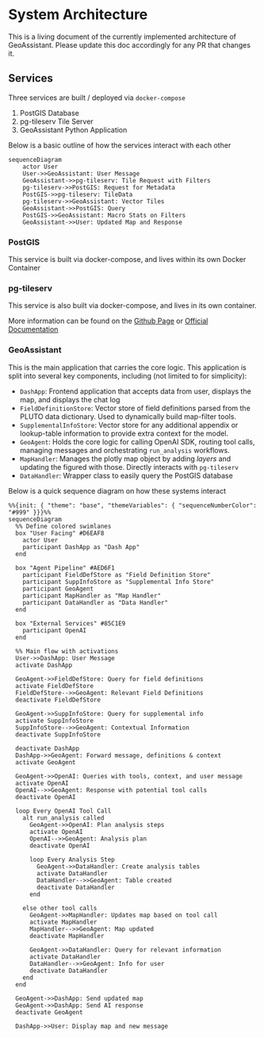 # System Architecture
This is a living document of the currently implemented architecture of GeoAssistant. Please update
this doc accordingly for any PR that changes it.

## Services

Three services are built / deployed via `docker-compose`

  1. PostGIS Database
  1. pg-tileserv Tile Server
  1. GeoAssistant Python Application

Below is a basic outline of how the services interact with each other

```mermaid
sequenceDiagram
    actor User
    User->>GeoAssistant: User Message
    GeoAssistant->>pg-tileserv: Tile Request with Filters
    pg-tileserv->>PostGIS: Request for Metadata
    PostGIS->>pg-tileserv: TileData
    pg-tileserv->>GeoAssistant: Vector Tiles
    GeoAssistant->>PostGIS: Query
    PostGIS->>GeoAssistant: Macro Stats on Filters
    GeoAssistant->>User: Updated Map and Response
```

### PostGIS

This service is built via docker-compose, and lives within its own Docker Container

### pg-tileserv

This service is also built via docker-compose, and lives in its own container.

More information can be found on the [Github Page](https://github.com/CrunchyData/pg_tileserv) or [Official Documentation](https://access.crunchydata.com/documentation/pg_tileserv/latest/)


### GeoAssistant

This is the main application that carries the core logic. This application is split into several key components, including (not limited to for simplicity):
  - `DashApp`: Frontend application that accepts data from user, displays the map, and displays the chat log
  - `FieldDefinitionStore`: Vector store of field definitions parsed from the PLUTO data dictionary. Used to dynamically build map-filter tools.
  - `SupplementalInfoStore`: Vector store for any additional appendix or lookup-table information to provide extra context for the model.
  - `GeoAgent`: Holds the core logic for calling OpenAI SDK, routing tool calls, managing messages and orchestrating `run_analysis` workflows.
  - `MapHandler`: Manages the plotly map object by adding *layers* and updating the figured with those. Directly interacts with `pg-tileserv`
  - `DataHandler`: Wrapper class to easily query the PostGIS database


Below is a quick sequence diagram on how these systems interact

```mermaid
%%{init: { "theme": "base", "themeVariables": { "sequenceNumberColor": "#999" }}}%%
sequenceDiagram
  %% Define colored swimlanes
  box "User Facing" #D6EAF8
    actor User
    participant DashApp as "Dash App"
  end

  box "Agent Pipeline" #AED6F1
    participant FieldDefStore as "Field Definition Store"
    participant SuppInfoStore as "Supplemental Info Store"
    participant GeoAgent
    participant MapHandler as "Map Handler"
    participant DataHandler as "Data Handler"
  end

  box "External Services" #85C1E9
    participant OpenAI
  end

  %% Main flow with activations
  User->>DashApp: User Message
  activate DashApp

  GeoAgent->>FieldDefStore: Query for field definitions
  activate FieldDefStore
  FieldDefStore-->>GeoAgent: Relevant Field Definitions
  deactivate FieldDefStore

  GeoAgent->>SuppInfoStore: Query for supplemental info
  activate SuppInfoStore
  SuppInfoStore-->>GeoAgent: Contextual Information
  deactivate SuppInfoStore

  deactivate DashApp
  DashApp->>GeoAgent: Forward message, definitions & context
  activate GeoAgent

  GeoAgent->>OpenAI: Queries with tools, context, and user message
  activate OpenAI
  OpenAI-->>GeoAgent: Response with potential tool calls
  deactivate OpenAI

  loop Every OpenAI Tool Call
    alt run_analysis called
      GeoAgent->>OpenAI: Plan analysis steps
      activate OpenAI
      OpenAI-->>GeoAgent: Analysis plan
      deactivate OpenAI

      loop Every Analysis Step
        GeoAgent->>DataHandler: Create analysis tables
        activate DataHandler
        DataHandler-->>GeoAgent: Table created
        deactivate DataHandler
      end

    else other tool calls
      GeoAgent->>MapHandler: Updates map based on tool call
      activate MapHandler
      MapHandler-->>GeoAgent: Map updated
      deactivate MapHandler

      GeoAgent->>DataHandler: Query for relevant information
      activate DataHandler
      DataHandler-->>GeoAgent: Info for user
      deactivate DataHandler
    end
  end

  GeoAgent->>DashApp: Send updated map
  GeoAgent->>DashApp: Send AI response
  deactivate GeoAgent

  DashApp->>User: Display map and new message
```

